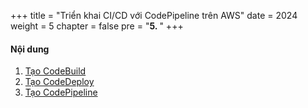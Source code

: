 +++
title = "Triển khai CI/CD với CodePipeline trên AWS"
date = 2024
weight = 5
chapter = false
pre = "<b>5. </b>"
+++

#### Nội dung

1. [Tạo CodeBuild](1-codebuild)
2. [Tạo CodeDeploy](2-codedeploy)
3. [Tạo CodePipeline](3-codepipeline)